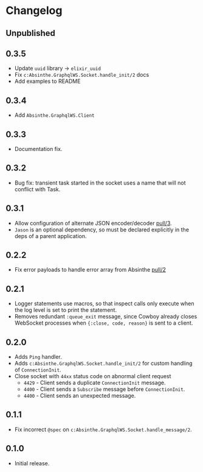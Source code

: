 # Changelog

## Unpublished

## 0.3.5

- Update `uuid` library -> `elixir_uuid`
- Fix `c:Absinthe.GraphqlWS.Socket.handle_init/2` docs
- Add examples to README

## 0.3.4

- Add `Absinthe.GraphqlWS.Client`

## 0.3.3

- Documentation fix.

## 0.3.2

- Bug fix: transient task started in the socket uses a name that will not conflict with Task.

## 0.3.1

- Allow configuration of alternate JSON encoder/decoder
  [pull/3](https://github.com/geometerio/absinthe_graphql_ws/pull/3).
- `Jason` is an optional dependency, so must be declared explicitly in the deps of a parent
  application.

## 0.2.2

- Fix error payloads to handle error array from Absinthe [pull/2](https://github.com/geometerio/absinthe_graphql_ws/pull/2)

## 0.2.1

- Logger statements use macros, so that inspect calls only execute when the log level is set to print
  the statement.
- Removes redundant `:queue_exit` message, since Cowboy already closes WebSocket processes when
  `{:close, code, reason}` is sent to a client.

## 0.2.0

- Adds `Ping` handler.
- Adds `c:Absinthe.GraphqlWS.Socket.handle_init/2` for custom handling of `ConnectionInit`.
- Close socket with `44xx` status code on abnormal client request
  - `4429` - Client sends a duplicate `ConnectionInit` message.
  - `4400` - Client sends a `Subscribe` message before `ConnectionInit`.
  - `4400` - Client sends an unexpected message.

## 0.1.1

- Fix incorrect `@spec` on `c:Absinthe.GraphqlWS.Socket.handle_message/2`.

## 0.1.0

- Initial release.
